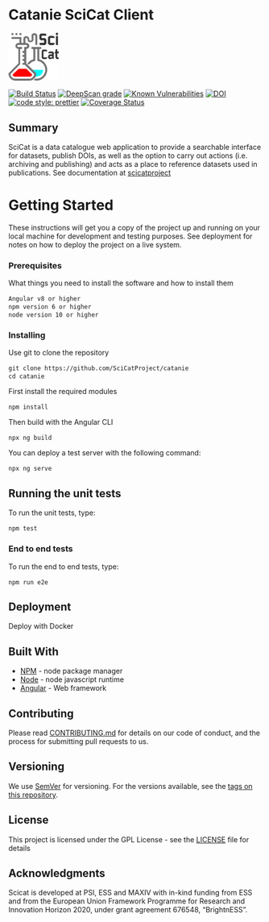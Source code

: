 # Catanie SciCat Client



<img src="https://github.com/SciCatProject/catanie/blob/develop/src/assets/images/esslogo.png" alt="sci-cat-logo" width="100">



[![Build Status](https://travis-ci.org/SciCatProject/catanie.svg?branch=develop)](https://travis-ci.org/SciCatProject/catanie)
[![DeepScan grade](https://deepscan.io/api/projects/887/branches/19862/badge/grade.svg)](https://deepscan.io/dashboard#view=project&pid=887&bid=19862)
[![Known Vulnerabilities](https://snyk.io/test/github/SciCatProject/catanie/develop/badge.svg?targetFile=package.json)](https://snyk.io/test/github/SciCatProject/catanie/develop?targetFile=package.json)
[![DOI](https://zenodo.org/badge/106383330.svg)](https://zenodo.org/badge/latestdoi/106383330)
[![code style: prettier](https://img.shields.io/badge/code_style-prettier-ff69b4.svg?style=flat-square)](https://github.com/prettier/prettier)
[![Coverage Status](https://coveralls.io/repos/github/SciCatProject/catanie/badge.svg?branch=develop)](https://coveralls.io/github/SciCatProject/catanie?branch=develop)

## Summary

SciCat is a data catalogue web application to provide a searchable interface for datasets, publish DOIs, 
as well as the option to carry out actions (i.e. archiving and publishing) and acts as a place to reference datasets used in publications.
See documentation at [scicatproject](https://scicatproject.github.io/)

# Getting Started

These instructions will get you a copy of the project up and running on your local machine for development and testing purposes. See deployment for notes on how to deploy the project on a live system.

### Prerequisites

What things you need to install the software and how to install them

```
Angular v8 or higher
npm version 6 or higher
node version 10 or higher
```

### Installing

Use git to clone the repository
```
git clone https://github.com/SciCatProject/catanie
cd catanie
```
First install the required modules
```
npm install
```
Then build with the Angular CLI
```
npx ng build
```

You can deploy a test server with the following command:

```
npx ng serve 
```


## Running the unit tests

To run the unit tests, type:
```
npm test
```


### End to end tests

To run the end to end tests, type:

```
npm run e2e
```



## Deployment

Deploy with Docker

## Built With

* [NPM](http://npmjs.com) - node package manager
* [Node](https://nodejs.org/) - node javascript runtime
* [Angular](https://angular.io) - Web framework

## Contributing

Please read [CONTRIBUTING.md](https://github.com/SciCatProject/catanie/blob/develop/documentation/Catanie/Contributing.md) for details on our code of conduct, and the process for submitting pull requests to us.

## Versioning

We use [SemVer](http://semver.org/) for versioning. For the versions available, see the [tags on this repository](https://github.com/SciCatProject/catanie/tags). 



## License

This project is licensed under the GPL License - see the [LICENSE](LICENSE) file for details

## Acknowledgments

Scicat is developed at PSI, ESS and MAXIV with in-kind funding from ESS and from the European Union Framework Programme for Research and Innovation Horizon 2020, under grant agreement 676548, “BrightnESS”.

